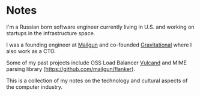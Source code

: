# Notes

I'm a Russian born software engineer currently living in U.S. and working on startups in the infrastructure space.

I was a founding engineer at [Mailgun](https://mailgun.com) and co-founded [Gravitational](https://gravitational.com) where I also work as a CTO.

Some of my past projects include OSS Load Balancer [Vulcand](https://github.com/vulcand) and MIME parsing library [https://github.com/mailgun/flanker).

This is a collection of my notes on the technology and cultural aspects of the computer industry.

